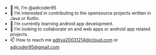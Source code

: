 - 👋 Hi, I’m @adicoder95
- 👀 I’m interested in contributing to the opensource projects written in Java or Kotlin.
- 🌱 I’m currently learning android app development.
- 💞️ I’m looking to collaborate on and web apps or android app related projects.
- 📫 How to reach me aditya20031214@icloud.com or adicoder95@gmail.com


